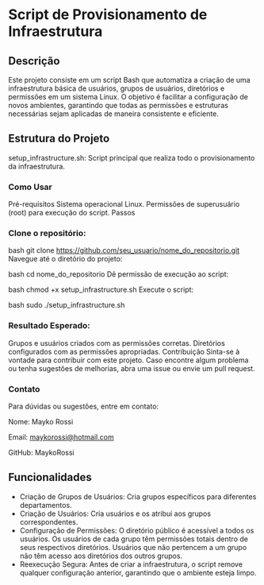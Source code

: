 # Script de Provisionamento de Infraestrutura

## Descrição
Este projeto consiste em um script Bash que automatiza a criação de uma infraestrutura básica de usuários, grupos de usuários, diretórios e permissões em um sistema Linux. O objetivo é facilitar a configuração de novos ambientes, garantindo que todas as permissões e estruturas necessárias sejam aplicadas de maneira consistente e eficiente.

## Estrutura do Projeto
setup_infrastructure.sh: Script principal que realiza todo o provisionamento da infraestrutura.


### Como Usar
Pré-requisitos
Sistema operacional Linux.
Permissões de superusuário (root) para execução do script.
Passos

### Clone o repositório:

bash
git clone https://github.com/seu_usuario/nome_do_repositorio.git
Navegue até o diretório do projeto:

bash
cd nome_do_repositorio
Dê permissão de execução ao script:

bash
chmod +x setup_infrastructure.sh
Execute o script:

bash
sudo ./setup_infrastructure.sh

### Resultado Esperado:

Grupos e usuários criados com as permissões corretas.
Diretórios configurados com as permissões apropriadas.
Contribuição
Sinta-se à vontade para contribuir com este projeto. Caso encontre algum problema ou tenha sugestões de melhorias, abra uma issue ou envie um pull request.


### Contato
Para dúvidas ou sugestões, entre em contato:

Nome: Mayko Rossi

Email: maykorossi@hotmail.com

GitHub: MaykoRossi
## Funcionalidades

- Criação de Grupos de Usuários: Cria grupos específicos para diferentes departamentos.
- Criação de Usuários: Cria usuários e os atribui aos grupos correspondentes.
- Configuração de Permissões: O diretório público é acessível a todos os usuários. Os usuários de cada grupo têm permissões totais dentro de seus respectivos diretórios. Usuários que não pertencem a um grupo não têm acesso aos diretórios dos outros grupos. 
-  Reexecução Segura: Antes de criar a infraestrutura, o script remove qualquer configuração anterior, garantindo que o ambiente esteja limpo.

